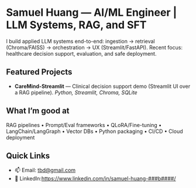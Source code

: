 # Samuel Huang — AI/ML Engineer | LLM Systems, RAG, and SFT

I build applied LLM systems end-to-end: ingestion → retrieval (Chroma/FAISS) → orchestration → UX (Streamlit/FastAPI). Recent focus: healthcare decision support, evaluation, and safe deployment.

## Featured Projects
- **CareMind-Streamlit** — Clinical decision support demo (Streamlit UI over a RAG pipeline). *Python, Streamlit, Chroma, SQLite*  

## What I’m good at
RAG pipelines • Prompt/Eval frameworks • QLoRA/Fine-tuning • LangChain/LangGraph • Vector DBs • Python packaging • CI/CD • Cloud deployment

## Quick Links
- 📫 Email: tbd@gmail.com
- 🔗 LinkedIn:https://www.linkedin.com/in/samuel-huang-###b####/
